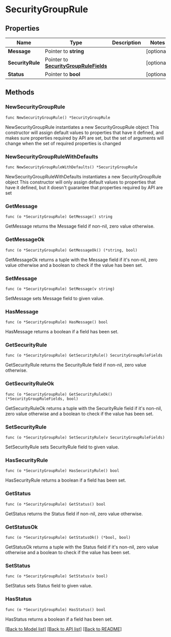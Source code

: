 # SecurityGroupRule

## Properties

Name | Type | Description | Notes
------------ | ------------- | ------------- | -------------
**Message** | Pointer to **string** |  | [optional] 
**SecurityRule** | Pointer to [**SecurityGroupRuleFields**](SecurityGroupRuleFields.md) |  | [optional] 
**Status** | Pointer to **bool** |  | [optional] 

## Methods

### NewSecurityGroupRule

`func NewSecurityGroupRule() *SecurityGroupRule`

NewSecurityGroupRule instantiates a new SecurityGroupRule object
This constructor will assign default values to properties that have it defined,
and makes sure properties required by API are set, but the set of arguments
will change when the set of required properties is changed

### NewSecurityGroupRuleWithDefaults

`func NewSecurityGroupRuleWithDefaults() *SecurityGroupRule`

NewSecurityGroupRuleWithDefaults instantiates a new SecurityGroupRule object
This constructor will only assign default values to properties that have it defined,
but it doesn't guarantee that properties required by API are set

### GetMessage

`func (o *SecurityGroupRule) GetMessage() string`

GetMessage returns the Message field if non-nil, zero value otherwise.

### GetMessageOk

`func (o *SecurityGroupRule) GetMessageOk() (*string, bool)`

GetMessageOk returns a tuple with the Message field if it's non-nil, zero value otherwise
and a boolean to check if the value has been set.

### SetMessage

`func (o *SecurityGroupRule) SetMessage(v string)`

SetMessage sets Message field to given value.

### HasMessage

`func (o *SecurityGroupRule) HasMessage() bool`

HasMessage returns a boolean if a field has been set.

### GetSecurityRule

`func (o *SecurityGroupRule) GetSecurityRule() SecurityGroupRuleFields`

GetSecurityRule returns the SecurityRule field if non-nil, zero value otherwise.

### GetSecurityRuleOk

`func (o *SecurityGroupRule) GetSecurityRuleOk() (*SecurityGroupRuleFields, bool)`

GetSecurityRuleOk returns a tuple with the SecurityRule field if it's non-nil, zero value otherwise
and a boolean to check if the value has been set.

### SetSecurityRule

`func (o *SecurityGroupRule) SetSecurityRule(v SecurityGroupRuleFields)`

SetSecurityRule sets SecurityRule field to given value.

### HasSecurityRule

`func (o *SecurityGroupRule) HasSecurityRule() bool`

HasSecurityRule returns a boolean if a field has been set.

### GetStatus

`func (o *SecurityGroupRule) GetStatus() bool`

GetStatus returns the Status field if non-nil, zero value otherwise.

### GetStatusOk

`func (o *SecurityGroupRule) GetStatusOk() (*bool, bool)`

GetStatusOk returns a tuple with the Status field if it's non-nil, zero value otherwise
and a boolean to check if the value has been set.

### SetStatus

`func (o *SecurityGroupRule) SetStatus(v bool)`

SetStatus sets Status field to given value.

### HasStatus

`func (o *SecurityGroupRule) HasStatus() bool`

HasStatus returns a boolean if a field has been set.


[[Back to Model list]](../README.md#documentation-for-models) [[Back to API list]](../README.md#documentation-for-api-endpoints) [[Back to README]](../README.md)



